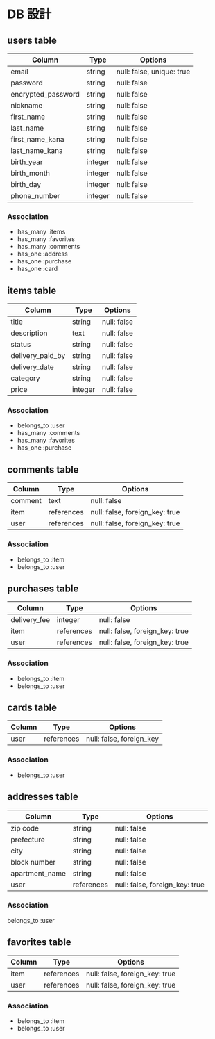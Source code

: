 # DB 設計

## users table

| Column             | Type                | Options                   |
|--------------------|---------------------|---------------------------|
| email              | string              | null: false, unique: true |
| password           | string              | null: false               |
| encrypted_password | string              | null: false               |
| nickname           | string              | null: false               |
| first_name         | string              | null: false               |
| last_name          | string              | null: false               |
| first_name_kana    | string              | null: false               |
| last_name_kana     | string              | null: false               |
| birth_year         | integer             | null: false               |
| birth_month        | integer             | null: false               |
| birth_day          | integer             | null: false               |
| phone_number       | integer             | null: false               |


### Association

* has_many :items
* has_many :favorites
* has_many :comments
* has_one  :address
* has_one  :purchase
* has_one  :card


## items table

| Column                              | Type       | Options                        |
|-------------------------------------|------------|--------------------------------|
| title                                | string     | null: false                    |
| description                         | text       | null: false                    |
| status                                | string     | null: false                    |
| delivery_paid_by                    | string     | null: false                    |
| delivery_date                       | string     | null: false                    |
| category                            | string     | null: false                    |
| price                               | integer    | null: false                    |

### Association

- belongs_to :user
- has_many :comments
- has_many :favorites
- has_one  :purchase

## comments table

| Column      | Type       | Options                        |
|-------------|------------|--------------------------------|
| comment     | text       | null: false                    |
| item        | references | null: false, foreign_key: true |
| user        | references | null: false, foreign_key: true |

### Association

- belongs_to :item
- belongs_to :user

## purchases table

| Column          | Type       | Options                        |
|-----------------|------------|--------------------------------|
| delivery_fee    | integer    | null: false                    |
| item            | references | null: false, foreign_key: true |
| user            | references | null: false, foreign_key: true |

### Association

- belongs_to :item
- belongs_to :user

## cards table

| Column             | Type                | Options                   |
|--------------------|---------------------|---------------------------|
| user               | references          | null: false, foreign_key  |

### Association

- belongs_to :user

## addresses table

| Column             | Type                | Options                        |
|--------------------|---------------------|--------------------------------|
| zip code           | string              | null: false                    |
| prefecture         | string              | null: false                    |
| city               | string              | null: false                    |
| block number       | string              | null: false                    |
| apartment_name     | string              | null: false                    |
| user               | references          | null: false, foreign_key: true |

### Association
belongs_to :user

## favorites table

| Column      | Type       | Options                        |
|-------------|------------|--------------------------------|
| item        | references | null: false, foreign_key: true |
| user        | references | null: false, foreign_key: true |

### Association

- belongs_to :item
- belongs_to :user
